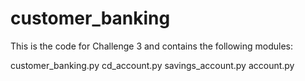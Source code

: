 # customer_banking

This is the code for Challenge 3 and contains the following modules:

customer_banking.py
cd_account.py
savings_account.py
account.py

